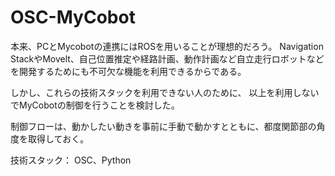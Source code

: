 # OSC-MyCobot

本来、PCとMycobotの連携にはROSを用いることが理想的だろう。
Navigation StackやMovelt、自己位置推定や経路計画、動作計画など自立走行ロボットなどを開発するためにも不可欠な機能を利用できるからである。

しかし、これらの技術スタックを利用できない人のために、
以上を利用しないでMyCobotの制御を行うことを検討した。

制御フローは、動かしたい動きを事前に手動で動かすとともに、都度関節部の角度を取得しておく。


技術スタック：
OSC、Python
